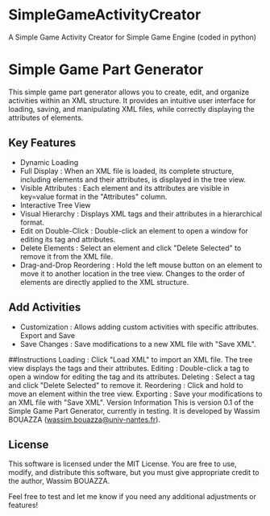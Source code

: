 # SimpleGameActivityCreator
A Simple Game Activity Creator for Simple Game Engine (coded in python)

# Simple Game Part Generator
This simple game part generator allows you to create, edit, and organize activities within an XML structure. It provides an intuitive user interface for loading, saving, and manipulating XML files, while correctly displaying the attributes of elements.

## Key Features
- Dynamic Loading
- Full Display : When an XML file is loaded, its complete structure, including elements and their attributes, is displayed in the tree view.
- Visible Attributes : Each element and its attributes are visible in key=value format in the "Attributes" column.
- Interactive Tree View
- Visual Hierarchy : Displays XML tags and their attributes in a hierarchical format.
- Edit on Double-Click : Double-click an element to open a window for editing its tag and attributes.
- Delete Elements : Select an element and click "Delete Selected" to remove it from the XML file.
- Drag-and-Drop Reordering : Hold the left mouse button on an element to move it to another location in the tree view. Changes to the order of elements are directly applied to the XML structure.

## Add Activities
- Customization : Allows adding custom activities with specific attributes.
Export and Save
- Save Changes : Save modifications to a new XML file with "Save XML".

##Instructions
Loading : Click "Load XML" to import an XML file. The tree view displays the tags and their attributes.
Editing : Double-click a tag to open a window for editing the tag and its attributes.
Deleting : Select a tag and click "Delete Selected" to remove it.
Reordering : Click and hold to move an element within the tree view.
Exporting : Save your modifications to an XML file with "Save XML".
Version Information
This is version 0.1 of the Simple Game Part Generator, currently in testing. It is developed by Wassim BOUAZZA (wassim.bouazza@univ-nantes.fr).

## License
This software is licensed under the MIT License. You are free to use, modify, and distribute this software, but you must give appropriate credit to the author, Wassim BOUAZZA.

Feel free to test and let me know if you need any additional adjustments or features!
